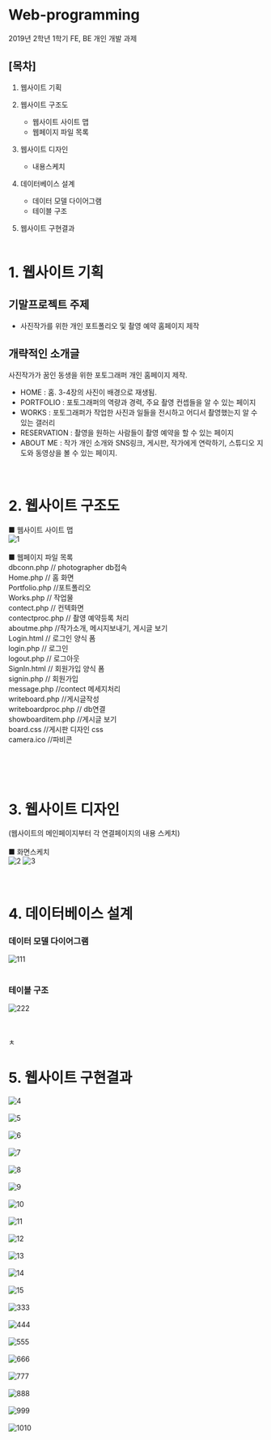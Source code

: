 # Web-programming
2019년 2학년 1학기 FE, BE 개인 개발 과제
## [목차]

1. 웹사이트 기획

2. 웹사이트 구조도<br>
	- 웹사이트 사이트 맵
	- 웹페이지 파일 목록
  
3. 웹사이트 디자인
	- 내용스케치

4. 데이터베이스 설계
	- 데이터 모델 다이어그램
	- 테이블 구조

5. 웹사이트 구현결과<br><br>



# 1. 웹사이트 기획

##  기말프로젝트 주제

- 사진작가를 위한 개인 포트폴리오 및 촬영 예약 홈페이지 제작


## 개략적인 소개글

사진작가가 꿈인 동생을 위한 포토그래퍼 개인 홈페이지 제작.

- HOME : 홈. 3-4장의 사진이 배경으로 재생됨.<br>
- PORTFOLIO : 포토그래퍼의 역량과 경력, 주요 촬영 컨셉들을 알 수 있는 페이지<br>
- WORKS : 포토그래퍼가 작업한 사진과 일들을 전시하고 어디서 촬영했는지 알 수 있는 갤러리<br>
- RESERVATION : 촬영을 원하는 사람들이 촬영 예약을 할 수 있는 페이지<br>
- ABOUT ME : 작가 개인 소개와 SNS링크, 게시판, 작가에게 연락하기, 스튜디오 지도와 동영상을 볼 수 있는 페이지.<br><br><br>

# 2. 웹사이트 구조도
■ 웹사이트 사이트 맵<br>
![1](https://user-images.githubusercontent.com/40741363/98289433-88ede600-1feb-11eb-8a3f-dce37adc7f99.png)<br><br>
■ 웹페이지 파일 목록<br>
dbconn.php  // photographer db접속<br>
Home.php // 홈 화면<br>
Portfolio.php //포트폴리오<br>
Works.php // 작업물<br>
contect.php // 컨텍화면<br>
contectproc.php // 촬영 예약등록 처리<br>
aboutme.php //작가소개, 메시지보내기, 게시글 보기<br>
Login.html // 로그인 양식 폼<br>
login.php // 로그인<br>
logout.php // 로그아웃<br>
SignIn.html // 회원가입 양식 폼<br>
signin.php // 회원가입<br>
message.php //contect 메세지처리<br>
writeboard.php //게시글작성<br>
writeboardproc.php // db연결<br>
showboarditem.php //게시글 보기<br>
board.css //게시판 디자인 css<br>
camera.ico //파비콘<br>
<br><br><br><br>
# 3. 웹사이트 디자인 <br>
(웹사이트의 메인페이지부터 각 연결페이지의 내용 스케치)<br><br>
■ 화면스케치<br>
![2](https://user-images.githubusercontent.com/40741363/98289955-4973c980-1fec-11eb-89d0-8868e19ce841.PNG)
![3](https://user-images.githubusercontent.com/40741363/98289960-4aa4f680-1fec-11eb-8f4e-389748b1d829.PNG)<br><br><br>


# 4. 데이터베이스 설계
### 데이터 모델 다이어그램<br>
  ![111](https://user-images.githubusercontent.com/40741363/98291687-e5063980-1fee-11eb-8857-5b471196293a.png)<br><br>
### 테이블 구조 <br>
  ![222](https://user-images.githubusercontent.com/40741363/98291697-e7689380-1fee-11eb-8e2f-b8ff7b9f3d40.PNG)<br><br><br>

ㅊ
# 5. 웹사이트 구현결과
![4](https://user-images.githubusercontent.com/40741363/98290666-5218cf80-1fed-11eb-9421-f3ce406d7370.PNG)<br><br>
![5](https://user-images.githubusercontent.com/40741363/98290674-53e29300-1fed-11eb-9d5a-55b51e2deb9c.PNG)<br><br>
![6](https://user-images.githubusercontent.com/40741363/98290675-53e29300-1fed-11eb-94c5-9d0d8503105b.PNG)<br><br>
![7](https://user-images.githubusercontent.com/40741363/98290677-547b2980-1fed-11eb-88b5-968e54b9b18a.PNG)<br><br>
![8](https://user-images.githubusercontent.com/40741363/98290679-547b2980-1fed-11eb-8f43-42bae4135727.PNG)<br><br>
![9](https://user-images.githubusercontent.com/40741363/98290680-5513c000-1fed-11eb-985c-77f57d05ed00.PNG)<br><br>
![10](https://user-images.githubusercontent.com/40741363/98290681-5513c000-1fed-11eb-91f5-2291db0633a4.PNG)<br><br>
![11](https://user-images.githubusercontent.com/40741363/98290683-55ac5680-1fed-11eb-9827-d6bf59261f9c.PNG)<br><br>
![12](https://user-images.githubusercontent.com/40741363/98290684-55ac5680-1fed-11eb-9a10-4ab6c429a210.PNG)<br><br>
![13](https://user-images.githubusercontent.com/40741363/98290685-5644ed00-1fed-11eb-8a83-f4cdd77df21f.PNG)<br><br>
![14](https://user-images.githubusercontent.com/40741363/98290686-5644ed00-1fed-11eb-921c-fc68ac2446d3.PNG)<br><br>
![15](https://user-images.githubusercontent.com/40741363/98290688-56dd8380-1fed-11eb-8421-b9f46ae4ba3f.PNG)<br><br>
![333](https://user-images.githubusercontent.com/40741363/98291699-e8012a00-1fee-11eb-8d35-8b1c2ed82266.PNG)<br><br>
![444](https://user-images.githubusercontent.com/40741363/98291700-e8012a00-1fee-11eb-8fb7-712c10f5cb0d.PNG)<br><br>
![555](https://user-images.githubusercontent.com/40741363/98291701-e899c080-1fee-11eb-8f97-c77f2c1cf091.PNG)<br><br>
![666](https://user-images.githubusercontent.com/40741363/98291704-e9325700-1fee-11eb-9ec9-e3b459b8cd69.PNG)<br><br>
![777](https://user-images.githubusercontent.com/40741363/98291707-e9325700-1fee-11eb-842d-8bc7977c78a5.PNG)<br><br>
![888](https://user-images.githubusercontent.com/40741363/98291992-55ad5600-1fef-11eb-8cf5-5de148568492.PNG)<br><br>
![999](https://user-images.githubusercontent.com/40741363/98291993-56de8300-1fef-11eb-9e57-771c0da56c6b.PNG)<br><br>
![1010](https://user-images.githubusercontent.com/40741363/98291997-57771980-1fef-11eb-84f7-b14b589d737d.PNG)<br><br>
